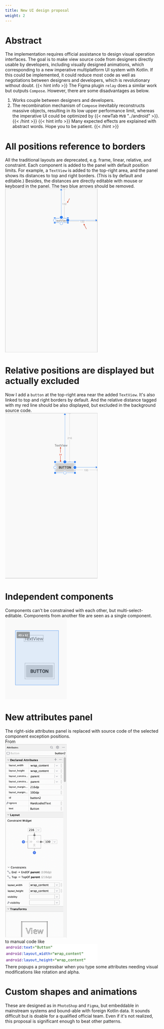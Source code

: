 ```yaml
---
title: New UI design proposal
weight: 2
---
```


# Abstract
The implementation requires official assistance to design visual operation interfaces.
The goal is to make view source code from designers directly usable by developers, including visually
designed animations, which corresponding to a new imperative multiplatform UI system with Kotlin. If this could be 
implemented, it could reduce most code as well as negotiations between designers and developers, which is revolutionary 
without doubt.
{{< hint info >}}
The Figma plugin `relay` does a similar work but outputs `Compose`. 
However, there are some disadvantages as below. 
1. Works couple between designers and developers.
2. The recombination mechanism of `Compose` inevitably reconstructs massive objects, resulting in its low upper 
performance limit, whereas the imperative UI could be optimized by {{< newTab `MVB` "../android" >}}.
{{< /hint >}}
{{< hint info >}}
Many expected effects are explained with abstract words. Hope you to be patient.
{{< /hint >}}

# All positions reference to borders 
All the traditional layouts are deprecated, e.g. frame, linear, relative, and constraint.
Each component is added to the panel with default position limits. For example, a `TextView` is added to the top-right 
area, and the panel shows its distances to top and right borders. (This is by default and editable.)
Besides, the distances are directly editable with mouse or keyboard in the panel. The two blue arrows should be 
removed.  
<img src=firstTextView.png width=300/>  

# Relative positions are displayed but actually excluded
Now I add a `button` at the top-right area near the added `TextView`. It's also linked to top and right borders by 
default. And the relative distance tagged with my red line should be also displayed, but excluded in the background 
source code.   
<img src=firstButton.png width=300 />  

# Independent components
Components can't be constrained with each other, but multi-select-editable. Components from another file are seen as 
a single component.
<img src=multi-select.png width=200/>  

# New attributes panel
The right-side attributes panel is replaced with source code of the selected component exception positions.  
From   
<img src=buttonAttributes.png width=200/>  
to manual code like    
<img src=buttonXml.png width=300/>  
There popups a progressbar when you type some attributes needing visual modifications like rotation and alpha.

# Custom shapes and animations
These are designed as in `PhotoShop` and `Figma`, but embeddable in mainstream systems and bound-able with foreign Kotlin 
data. It sounds difficult but is doable for a qualified official team. Even if it's not realized, this proposal is 
significant enough to beat other patterns. 